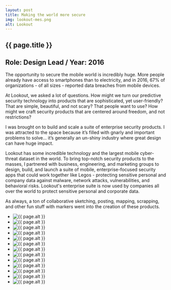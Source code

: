 ```yaml
---
layout: post
title: Making the world more secure
img: lookout-mes.png
alt: Lookout
---
```

<section>
  <h1>{{ page.title }}</h1>
  <h2>Role: Design Lead / Year: 2016</h2>
  <p>The opportunity to secure the mobile world is incredibly huge. More people already have access to smartphones than to electricity, and in 2016, 67% of organizations - of all sizes - reported data breaches from mobile devices.</p>
  <p>At Lookout, we asked a lot of questions. How might we turn our predictive security technology into products that are sophisticated, yet user-friendly? That are simple, beautiful, and not scary? That people want to use? How might we craft security products that are centered around freedom, and not restrictions?</p>
  <p>I was brought on to build and scale a suite of enterprise security products. I was attracted to the space because it’s filled with gnarly and important problems to solve… it’s generally an un-shiny industry where great design can have huge impact.</p>
  <p>Lookout has some incredible technology and the largest mobile cyber-threat dataset in the world. To bring top-notch security products to the masses, I partnered with business, engineering, and marketing groups to design, build, and launch a suite of mobile, enterprise-focused security apps that could work together like Legos - protecting sensitive personal and company data against malware, network attacks, vulnerabilities, and behavioral risks. Lookout's enterprise suite is now used by companies all over the world to protect sensitive personal and corporate data.</p>
<p>As always, a ton of collaborative sketching, posting, mapping, scrapping, and other fun stuff with markers went into the creation of these products.</p>
</section>

<ul class="grid fade" id="grid">
  <li><img src="{{ site.url }}/img/work/lookout-clustering.png" alt="{{ page.alt }}" /></li>
  <li><img src="{{ site.url }}/img/work/lookout-mapping.png" alt="{{ page.alt }}" /></li>
  <li><img src="{{ site.url }}/img/work/lookout-charting.png" alt="{{ page.alt }}" /></li>
  <li><img src="{{ site.url }}/img/work/lookout-sketching.png" alt="{{ page.alt }}" /></li>
  <li><img src="{{ site.url }}/img/work/lookout-sketches.png" alt="{{ page.alt }}" /></li>
  <li><img src="{{ site.url }}/img/work/lookout-consolestyle.png" alt="{{ page.alt }}" /></li>
  <li><img src="{{ site.url }}/img/work/lookout-consolecomponents.png" alt="{{ page.alt }}" /></li>
  <li><img src="{{ site.url }}/img/work/lookout-consolemodules.png" alt="{{ page.alt }}" /></li>
  <li><img src="{{ site.url }}/img/work/lookout-mes.png" alt="{{ page.alt }}" /></li>
  <li><img src="{{ site.url }}/img/work/lookout-consolemobile.png" alt="{{ page.alt }}" /></li>
  <li><img src="{{ site.url }}/img/work/lookout-consolefilters.png" alt="{{ page.alt }}" /></li>
  <li><img src="{{ site.url }}/img/work/lookout-console.png" alt="{{ page.alt }}" /></li>
  <li><img src="{{ site.url }}/img/work/lookout-consolereports.png" alt="{{ page.alt }}" /></li>
</ul>